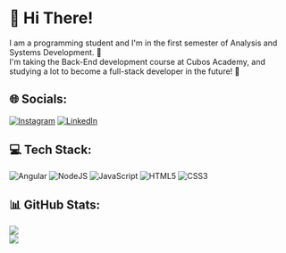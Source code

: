 # 💫 Hi There!
I am a programming student and I'm in the first semester of Analysis and Systems Development. 🥰<br>I'm taking the Back-End development course at Cubos Academy, and studying a lot to become a full-stack developer in the future! 🚀


## 🌐 Socials:
[![Instagram](https://img.shields.io/badge/Instagram-%23E4405F.svg?logo=Instagram&logoColor=white)](https://instagram.com/dudsamon) [![LinkedIn](https://img.shields.io/badge/LinkedIn-%230077B5.svg?logo=linkedin&logoColor=white)](https://linkedin.com/in/eduardaamon) 

## 💻 Tech Stack:
![Angular](https://img.shields.io/badge/angular-%23DD0031.svg?style=flat&logo=angular&logoColor=white) ![NodeJS](https://img.shields.io/badge/node.js-6DA55F?style=flat&logo=node.js&logoColor=white) ![JavaScript](https://img.shields.io/badge/javascript-%23323330.svg?style=flat&logo=javascript&logoColor=%23F7DF1E) ![HTML5](https://img.shields.io/badge/html5-%23E34F26.svg?style=flat&logo=html5&logoColor=white) ![CSS3](https://img.shields.io/badge/css3-%231572B6.svg?style=flat&logo=css3&logoColor=white)
## 📊 GitHub Stats:
![](https://github-readme-stats.vercel.app/api?username=dudaamon&theme=monokai&hide_border=false&include_all_commits=true&count_private=true)<br/>
![](https://github-readme-stats.vercel.app/api/top-langs/?username=dudaamon&theme=monokai&hide_border=false&include_all_commits=true&count_private=true&layout=compact)
